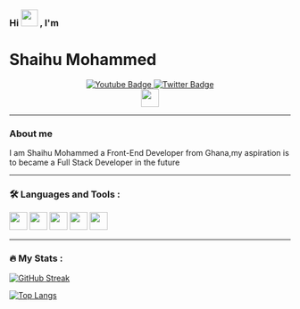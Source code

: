 <div id="header">
  <h3>Hi <span><img src="https://media.giphy.com/media/hvRJCLFzcasrR4ia7z/giphy.gif" width="30px"/> </span> , I'm</h3>
   <h1>Shaihu Mohammed</h1>
</div>

<div id="badges" align="center" >
<!-- <a href="your-linkedin-URL">
    <img src="https://img.shields.io/badge/LinkedIn-blue?style=for-the-badge&logo=linkedin&logoColor=white" alt="LinkedIn Badge"/>
  </a>
  -->
  <a href="https://www.instagram.com/shaihu_mohammed/">
    <img src="https://img.shields.io/badge/Instagram-red?style=for-the-badge&logo=instagram&logoColor=white" alt="Youtube Badge"/>
  </a>
  <a href="https://twitter.com/ShaihuMohammed">
    <img src="https://img.shields.io/badge/Twitter-blue?style=for-the-badge&logo=twitter&logoColor=white" alt="Twitter Badge"/>
  </a>
  <div>
  <img height='32' src="https://komarev.com/ghpvc/?username=shaihumohammed&style=flat-square&color=blue" alt=""/>
    </div>
</div>



---

### About me
<p> I am Shaihu Mohammed  a Front-End Developer  from Ghana,my aspiration  is to became a Full Stack Developer in the future</p>

---

### :hammer_and_wrench: Languages and Tools :
<div>
   <img height="32" width="32" src="https://cdn.simpleicons.org/HTML5" />
   <img height="32" width="32" src="https://cdn.simpleicons.org/CSS3" />
   <img height="32" width="32" src="https://cdn.simpleicons.org/Javascript" />
   
   <img height="32" width="32" src="https://cdn.simpleicons.org/typescript" />
   <img height="32" width="32" src="https://cdn.simpleicons.org/react" />
</div>

---

### :fire: My Stats :
[![GitHub Streak](http://github-readme-streak-stats.herokuapp.com?user=shaihumohammed&theme=dark&background=000000)](https://git.io/streak-stats)


[![Top Langs](https://github-readme-stats.vercel.app/api/top-langs/?username=shaihumohammed)](https://github.com/anuraghazra/github-readme-stats)



